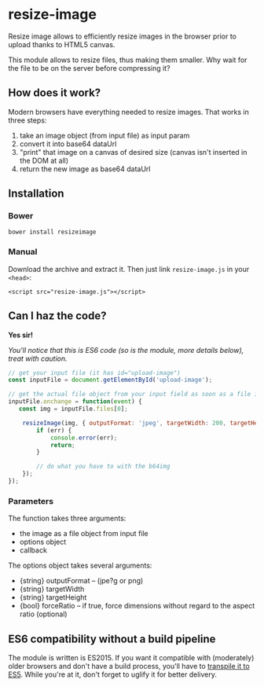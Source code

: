 # resize-image

Resize image allows to efficiently resize images in the browser prior to upload thanks to HTML5 canvas.

This module allows to resize files, thus making them smaller. Why wait for the file to be on the server before compressing it?

## How does it work?

Modern browsers have everything needed to resize images. That works in three steps:

1. take an image object (from input file) as input param
2. convert it into base64 dataUrl
3. "print" that image on a canvas of desired size (canvas isn't inserted in the DOM at all)
4. return the new image as base64 dataUrl


## Installation

### Bower

```
bower install resizeimage
```

### Manual

Download the archive and extract it. Then just link `resize-image.js` in your `<head>`:

    <script src="resize-image.js"></script>

## Can I haz the code?

__Yes sir!__

_You'll notice that this is ES6 code (so is the module, more details below), treat with caution._

```js
// get your input file (it has id="upload-image")
const inputFile = document.getElementById('upload-image');

// get the actual file object from your input field as soon as a file is selected
inputFile.onchange = function(event) {
   const img = inputFile.files[0];

	resizeImage(img, { outputFormat: 'jpeg', targetWidth: 200, targetHeight: 100 }, (err, b64img) => {
    	if (err) {
    	    console.error(err);
    	    return;
    	}

    	// do what you have to with the b64img
	});
});
```

### Parameters

The function takes three arguments:

- the image as a file object from input file
- options object
- callback

The options object takes several arguments:

- {string} outputFormat – (jpe?g or png)
- {string} targetWidth
- {string} targetHeight
- {bool} forceRatio – if true, force dimensions without regard to the aspect ratio (optional)



    

## ES6 compatibility without a build pipeline

The module is written is ES2015. If you want it compatible with (moderately) older browsers and don't have a build process, you'll have to [transpile it to ES5](https://es6console.com/). While you're at it, don't forget to uglify it for better delivery.
